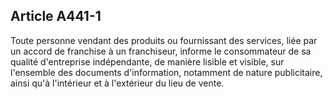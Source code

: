Article A441-1
----
Toute personne vendant des produits ou fournissant des services, liée par un
accord de franchise à un franchiseur, informe le consommateur de sa qualité
d'entreprise indépendante, de manière lisible et visible, sur l'ensemble des
documents d'information, notamment de nature publicitaire, ainsi qu'à
l'intérieur et à l'extérieur du lieu de vente.
